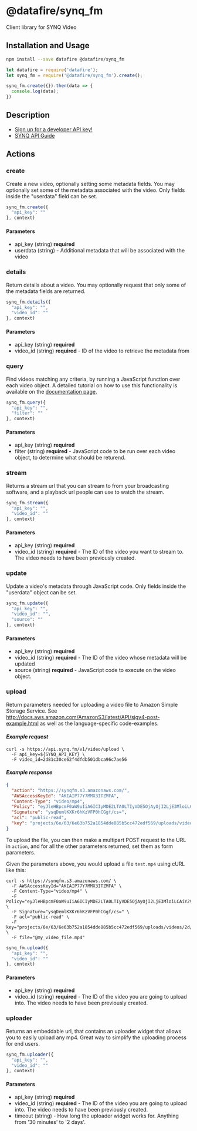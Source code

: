 # @datafire/synq_fm

Client library for SYNQ Video

## Installation and Usage
```bash
npm install --save datafire @datafire/synq_fm
```

```js
let datafire = require('datafire');
let synq_fm = require('@datafire/synq_fm').create();

synq_fm.create({}).then(data => {
  console.log(data);
})
```

## Description
* [Sign up for a developer API key!](https://www.synq.fm/register)
* [SYNQ API Guide](/)

## Actions
### create
Create a new video, optionally setting some metadata fields. You may optionally set some of the metadata associated with the video. Only fields inside the "userdata" field can be set.


```js
synq_fm.create({
  "api_key": ""
}, context)
```

#### Parameters
* api_key (string) **required**
* userdata (string) - Additional metadata that will be associated with the video

### details
Return details about a video. You may optionally request that only some of the metadata fields are returned.


```js
synq_fm.details({
  "api_key": "",
  "video_id": ""
}, context)
```

#### Parameters
* api_key (string) **required**
* video_id (string) **required** - ID of the video to retrieve the metadata from

### query
Find videos matching any criteria, by running a JavaScript function over each video object. A detailed tutorial on how to use this functionality is available on the [documentation page](https://www.synq.fm/queries-video-api/).


```js
synq_fm.query({
  "api_key": "",
  "filter": ""
}, context)
```

#### Parameters
* api_key (string) **required**
* filter (string) **required** - JavaScript code to be run over each video object, to determine what should be returend.

### stream
Returns a stream url that you can stream to from your broadcasting software, and a playback url people can use to watch the stream.


```js
synq_fm.stream({
  "api_key": "",
  "video_id": ""
}, context)
```

#### Parameters
* api_key (string) **required**
* video_id (string) **required** - The ID of the video you want to stream to. The video needs to have been previously created.

### update
Update a video's metadata through JavaScript code. Only fields inside the "userdata" object can be set.


```js
synq_fm.update({
  "api_key": "",
  "video_id": "",
  "source": ""
}, context)
```

#### Parameters
* api_key (string) **required**
* video_id (string) **required** - The ID of the video whose metadata will be updated
* source (string) **required** - JavaScript code to execute on the video object.

### upload
Return parameters needed for uploading a video file to Amazon Simple Storage Service. See http://docs.aws.amazon.com/AmazonS3/latest/API/sigv4-post-example.html as well as the language-specific code-examples.
#### *Example request*
```shell
curl -s https://api.synq.fm/v1/video/upload \
  -F api_key=${SYNQ_API_KEY} \
  -F video_id=2d81c30ce62f4dfdb501dbca96c7ae56
```

#### *Example response*
```json
{
  "action": "https://synqfm.s3.amazonaws.com/",
  "AWSAccessKeyId": "AKIAIP77Y7MMX3ITZMFA",
  "Content-Type": "video/mp4",
  "Policy": "eyJleHBpcmF0aW9uIiA6ICIyMDE2LTA0LTIyVDE5OjAyOjI2LjE3MloiLCAiY29uZGl0aW9ucyIgOiBbeyJidWNrZXQiIDogInN5bnFmbSJ9LCB7ImFjbCIgOiAicHVibGljLXJlYWQifSwgWyJzdGFydHMtd2l0aCIsICIka2V5IiwgInByb2plY3RzLzZlLzYzLzZlNjNiNzUyYTE4NTRkZGU4ODViNWNjNDcyZWRmNTY5L3VwbG9hZHMvdmlkZW9zLzJkLzgxLzJkODFjMzBjZTYyZjRkZmRiNTAxZGJjYTk2YzdhZTU2Lm1wNCJdLCBbInN0YXJ0cy13aXRoIiwgIiRDb250ZW50LVR5cGUiLCAidmlkZW8vbXA0Il0sIFsiY29udGVudC1sZW5ndGgtcmFuZ2UiLCAwLCAxMDk5NTExNjI3Nzc2XV19",
  "Signature": "ysqDemlKXKr6hKzVFP0hCGgf/cs=",
  "acl": "public-read",
  "key": "projects/6e/63/6e63b752a1854dde885b5cc472edf569/uploads/videos/2d/81/2d81c30ce62f4dfdb501dbca96c7ae56.mp4"
}
```

To upload the file, you can then make a multipart POST request to the URL in `action`, and for all the other parameters returned, set them as form parameters.

Given the parameters above, you would upload a file `test.mp4` using cURL like this:

```shell
curl -s https://synqfm.s3.amazonaws.com/ \
  -F AWSAccessKeyId="AKIAIP77Y7MMX3ITZMFA" \
  -F Content-Type="video/mp4" \
  -F Policy="eyJleHBpcmF0aW9uIiA6ICIyMDE2LTA0LTIyVDE5OjAyOjI2LjE3MloiLCAiY29uZGl0aW9ucyIgOiBbeyJidWNrZXQiIDogInN5bnFmbSJ9LCB7ImFjbCIgOiAicHVibGljLXJlYWQifSwgWyJzdGFydHMtd2l0aCIsICIka2V5IiwgInByb2plY3RzLzZlLzYzLzZlNjNiNzUyYTE4NTRkZGU4ODViNWNjNDcyZWRmNTY5L3VwbG9hZHMvdmlkZW9zLzJkLzgxLzJkODFjMzBjZTYyZjRkZmRiNTAxZGJjYTk2YzdhZTU2Lm1wNCJdLCBbInN0YXJ0cy13aXRoIiwgIiRDb250ZW50LVR5cGUiLCAidmlkZW8vbXA0Il0sIFsiY29udGVudC1sZW5ndGgtcmFuZ2UiLCAwLCAxMDk5NTExNjI3Nzc2XV19" \
  -F Signature="ysqDemlKXKr6hKzVFP0hCGgf/cs=" \
  -F acl="public-read" \
  -F key="projects/6e/63/6e63b752a1854dde885b5cc472edf569/uploads/videos/2d/81/2d81c30ce62f4dfdb501dbca96c7ae56.mp4" \
  -F file="@my_video_file.mp4"
```




```js
synq_fm.upload({
  "api_key": "",
  "video_id": ""
}, context)
```

#### Parameters
* api_key (string) **required**
* video_id (string) **required** - The ID of the video you are going to upload into. The video needs to have been previously created.

### uploader
Returns an embeddable url, that contains an uploader widget that allows you to easily upload any mp4. Great way to simplify the uploading process for end users.


```js
synq_fm.uploader({
  "api_key": "",
  "video_id": ""
}, context)
```

#### Parameters
* api_key (string) **required**
* video_id (string) **required** - The ID of the video you are going to upload into. The video needs to have been previously created.
* timeout (string) - How long the uploader widget works for. Anything from '30 minutes' to '2 days'.

